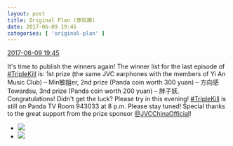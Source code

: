 ```yaml
---
layout: post
title: Original Plan (原际画)
date: 2017-06-09 19:45
categories: [ 'original-plan' ]
---
```


<div class="weibo-info">
  <a href="http://weibo.com/5626539553/F73rn2FwY">2017-06-09 19:45</a>
</div>

It's time to publish the winners again! The winner list for the last episode of [#TripleKill](http://weibo.com/p/100808d614267acb9089db17679bfac43299ac) is: 1st prize (the same JVC earphones with the members of Yi An Music Club) – Min敏姐er, 2nd prize (Panda coin worth 300 yuan) – 方向感Towardsu, 3nd prize (Panda coin worth 200 yuan) – 胖子妖. Congratulations! Didn't get the luck? Please try in this evening! [#TripleKill](http://weibo.com/p/100808d614267acb9089db17679bfac43299ac) is still on Panda TV Room 943033 at 8 p.m. Please stay tuned! Special thanks to the great support from the prize sponsor [@JVCChinaOfficial](http://weibo.com/everio)!

<!-- more -->

<ul class="weibo-pic-list-1">
  <li class="weibo-pic">
    <a href="http://wx3.sinaimg.cn/mw690/0068MnXXgy1fgf6rb2nzyj30qo14046u.jpg"><img src="http://wx3.sinaimg.cn/thumb150/0068MnXXgy1fgf6rb2nzyj30qo14046u.jpg" /></a>
  </li>
  <li class="weibo-pic">
    <a href="http://wx3.sinaimg.cn/mw690/0068MnXXgy1fgf6rbyqhcj30qo0qogtb.jpg"><img src="http://wx3.sinaimg.cn/thumb150/0068MnXXgy1fgf6rbyqhcj30qo0qogtb.jpg" /></a>
  </li>
</ul>
